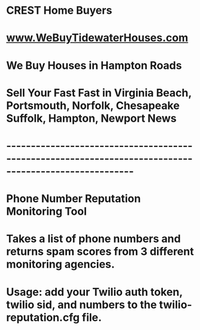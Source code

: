 # CREST Home Buyers
# www.WeBuyTidewaterHouses.com
# We Buy Houses in Hampton Roads
# Sell Your Fast Fast in Virginia Beach, Portsmouth, Norfolk, Chesapeake Suffolk, Hampton, Newport News
# ------------------------------------------------------------------------------------------------------
# Phone Number Reputation Monitoring Tool
# Takes a list of phone numbers and returns spam scores from 3 different monitoring agencies.
# Usage: add your Twilio auth token, twilio sid, and numbers to the twilio-reputation.cfg file.
